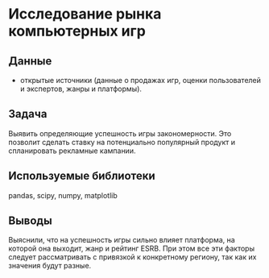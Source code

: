 # Исследование рынка компьютерных игр

## Данные
- открытые источники (данные о продажах игр, оценки пользователей и экспертов, жанры и платформы).

## Задача
Выявить определяющие успешность игры закономерности. Это позволит сделать ставку на потенциально популярный продукт и спланировать рекламные кампании.

## Используемые библиотеки
pandas, scipy, numpy, matplotlib

## Выводы
Выяснили, что на успешность игры сильно влияет платформа, на которой она выходит, жанр и рейтинг ESRB. При этом все эти факторы следует рассматривать с привязкой к конкретному региону, так как их значения будут разные. 
